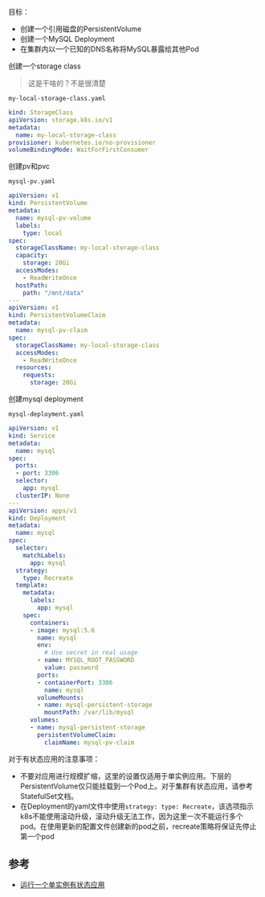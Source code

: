 目标：

- 创建一个引用磁盘的PersistentVolume
- 创建一个MySQL Deployment
- 在集群内以一个已知的DNS名称将MySQL暴露给其他Pod

创建一个storage class

> 这是干啥的？不是很清楚

`my-local-storage-class.yaml`

```yaml
kind: StorageClass
apiVersion: storage.k8s.io/v1
metadata:
  name: my-local-storage-class
provisioner: kubernetes.io/no-provisioner
volumeBindingMode: WaitForFirstConsumer
```

创建pv和pvc

`mysql-pv.yaml`

```yaml
apiVersion: v1
kind: PersistentVolume
metadata:
  name: mysql-pv-volume
  labels:
    type: local
spec:
  storageClassName: my-local-storage-class
  capacity:
    storage: 20Gi
  accessModes:
    - ReadWriteOnce
  hostPath:
    path: "/mnt/data"
---
apiVersion: v1
kind: PersistentVolumeClaim
metadata:
  name: mysql-pv-claim
spec:
  storageClassName: my-local-storage-class
  accessModes:
    - ReadWriteOnce
  resources:
    requests:
      storage: 20Gi
```

创建mysql deployment

`mysql-deployment.yaml`

```yaml
apiVersion: v1
kind: Service
metadata:
  name: mysql
spec:
  ports:
  - port: 3306
  selector:
    app: mysql
  clusterIP: None
---
apiVersion: apps/v1
kind: Deployment
metadata:
  name: mysql
spec:
  selector:
    matchLabels:
      app: mysql
  strategy:
    type: Recreate
  template:
    metadata:
      labels:
        app: mysql
    spec:
      containers:
      - image: mysql:5.6
        name: mysql
        env:
          # Use secret in real usage
        - name: MYSQL_ROOT_PASSWORD
          value: password
        ports:
        - containerPort: 3306
          name: mysql
        volumeMounts:
        - name: mysql-persistent-storage
          mountPath: /var/lib/mysql
      volumes:
      - name: mysql-persistent-storage
        persistentVolumeClaim:
          claimName: mysql-pv-claim
```

对于有状态应用的注意事项：

- 不要对应用进行规模扩缩，这里的设置仅适用于单实例应用。下层的PersistentVolume仅只能挂载到一个Pod上。对于集群有状态应用，请参考StatefulSet文档。
- 在Deployment的yaml文件中使用`strategy: type: Recreate`，该选项指示k8s不能使用滚动升级，滚动升级无法工作，因为这里一次不能运行多个pod。在使用更新的配置文件创建新的pod之前，recreate策略将保证先停止第一个pod



## 参考

- [运行一个单实例有状态应用](https://kubernetes.io/zh/docs/tasks/run-application/run-single-instance-stateful-application/)